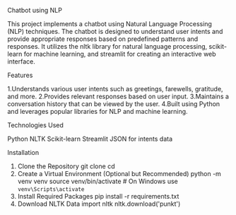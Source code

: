 Chatbot using NLP

This project implements a chatbot using Natural Language Processing (NLP) techniques. The chatbot is designed to understand user intents and provide appropriate responses based on predefined patterns and responses. It utilizes the nltk library for natural language processing, scikit-learn for machine learning, and streamlit for creating an interactive web interface.

Features

1.Understands various user intents such as greetings, farewells, gratitude, and more.
2.Provides relevant responses based on user input.
3.Maintains a conversation history that can be viewed by the user.
4.Built using Python and leverages popular libraries for NLP and machine learning.

Technologies Used

Python
NLTK
Scikit-learn
Streamlit
JSON for intents data

Installation
1. Clone the Repository
git clone <repository-url>
cd <repository-directory>
2. Create a Virtual Environment (Optional but Recommended)
python -m venv venv
source venv/bin/activate  # On Windows use `venv\Scripts\activate`
3. Install Required Packages
pip install -r requirements.txt
4. Download NLTK Data
import nltk
nltk.download('punkt')





